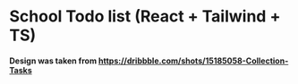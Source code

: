 # School Todo list (React + Tailwind + TS)


#### Design was taken from https://dribbble.com/shots/15185058-Collection-Tasks

